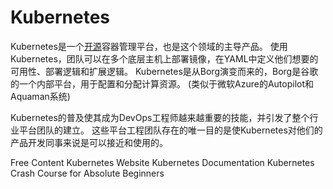 # Kubernetes

Kubernetes是一个[开源](https://github.com/kubernetes/kubernetes)容器管理平台，也是这个领域的主导产品。 使用Kubernetes，团队可以在多个底层主机上部署镜像，在YAML中定义他们想要的可用性、部署逻辑和扩展逻辑。 Kubernetes是从Borg演变而来的，Borg是谷歌的一个内部平台，用于配置和分配计算资源。 (类似于微软Azure的Autopilot和Aquaman系统)

Kubernetes的普及使其成为DevOps工程师越来越重要的技能，并引发了整个行业平台团队的建立。 这些平台工程团队存在的唯一目的是使Kubernetes对他们的产品开发同事来说是可以接近和使用的。

<ResourceGroupTitle>Free Content</ResourceGroupTitle>
<BadgeLink colorScheme='blue' badgeText='Official Website' href='https://kubernetes.io/'>Kubernetes Website</BadgeLink>
<BadgeLink colorScheme='blue' badgeText='Documentation' href='https://kubernetes.io/docs/home/'>Kubernetes Documentation</BadgeLink>
<BadgeLink badgeText='Watch' href='https://www.youtube.com/watch?v=s_o8dwzRlu4'>Kubernetes Crash Course for Absolute Beginners</BadgeLink>
